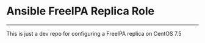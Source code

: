 # Ansible FreeIPA Replica Role

-------
This is just a dev repo for configuring a FreeIPA replica on CentOS 7.5